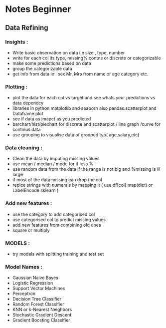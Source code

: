 
# Notes Beginner

## Data Refining

### Insights :
- Write basic  observation on data i.e size , type, number
- write for each col its type, missing%,contns or discrete or categorizable
- make some predictions based on data
- group the categorizable data 
- get info from data ie . sex Mr, Mrs from name or age category etc.

### Plotting :
- plot the data for each col vs target and see whats your predictions vs data dependcy
- libraries in python matplotlib and seaborn also pandas.scatterplot and Dataframe.plot
- see if data as imapct as you predicted
- barchart/hist/piechart for discrete and scatterplot / line graph /curve for continus data 
- use grouping to visualise data of grouped typ( age,salary,etc)


### Data cleaning :
- Clean the data by imputing missing values 
- use mean / median / mode for if less %
- use random data from the data if the range is not big and %missing is lil large
- if most of the data missing can drop the col
- replce strings with numerals by mapping it  ( use df[col].map(dict) or LabelEncode sklearn )

### Add new features :
- use the category to add categorised col
- use categorised col to predict missing values
- add new features from combining old ones
- square or multiply 

### MODELS :
- try models with splitting training and test set

### Model Names :
- Gaussian Naive Bayes
- Logistic Regression
- Support Vector Machines
- Perceptron
- Decision Tree Classifier
- Random Forest Classifier
- KNN or k-Nearest Neighbors
- Stochastic Gradient Descent
- Gradient Boosting Classifier


